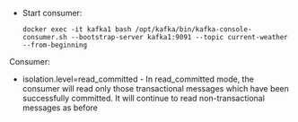   * Start consumer:
  
 	 ```
	docker exec -it kafka1 bash /opt/kafka/bin/kafka-console-consumer.sh --bootstrap-server kafka1:9091 --topic current-weather --from-beginning
	 ```




Consumer:

- isolation.level=read_committed - In read_committed mode, the consumer will read only those transactional messages which have been successfully committed. It will continue to read non-transactional messages as before